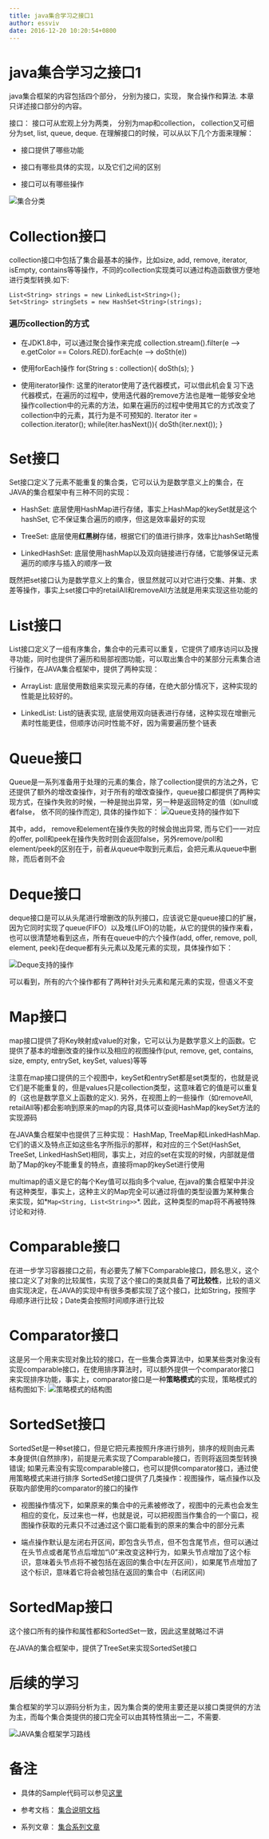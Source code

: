 ```yaml
---
title: java集合学习之接口1
author: essviv
date: 2016-12-20 10:20:54+0800
---
```


# java集合学习之接口1

java集合框架的内容包括四个部分， 分别为接口，实现， 聚合操作和算法. 本章只详述接口部分的内容。

接口： 接口可从宏观上分为两类， 分别为map和collection， collection又可细分为set, list, queue, deque. 
在理解接口的时候，可以从以下几个方面来理解：

* 接口提供了哪些功能

* 接口有哪些具体的实现，以及它们之间的区别

* 接口可以有哪些操作

![集合分类](http://docs.oracle.com/javase/tutorial/figures/collections/colls-coreInterfaces.gif)

# Collection接口

collection接口中包括了集合最基本的操作，比如size, add, remove, iterator, isEmpty, contains等等操作，不同的collection实现类可以通过构造函数很方便地进行类型转换.如下: 

    List<String> strings = new LinkedList<String>();
    Set<String> stringSets = new HashSet<String>(strings);

### 遍历collection的方式

* 在JDK1.8中，可以通过聚合操作来完成
    collection.stream().filter(e --> e.getColor == Colors.RED).forEach(e --> doSth(e))
    
* 使用forEach操作
    for(String s : collection){
        doSth(s);
    }
    
* 使用iterator操作: 这里的iterator使用了迭代器模式，可以借此机会复习下迭代器模式，在遍历的过程中，使用迭代器的remove方法也是唯一能够安全地操作collection中的元素的方法，如果在遍历的过程中使用其它的方式改变了collection中的元素，其行为是不可预知的.
    Iterator iter = collection.iterator();
    while(iter.hasNext()){
        doSth(iter.next());
    }

# Set接口

Set接口定义了元素不能重复的集合类，它可以认为是数学意义上的集合，在JAVA的集合框架中有三种不同的实现：

* HashSet: 底层使用HashMap进行存储，事实上HashMap的keySet就是这个hashSet, 它不保证集合遍历的顺序，但这是效率最好的实现

* TreeSet: 底层使用**红黑树**存储，根据它们的值进行排序，效率比hashSet略慢

* LinkedHashSet: 底层使用hashMap以及双向链接进行存储，它能够保证元素遍历的顺序与插入的顺序一致

既然把set接口认为是数学意义上的集合，很显然就可以对它进行交集、并集、求差等操作，事实上set接口中的retailAll和removeAll方法就是用来实现这些功能的

# List接口

List接口定义了一组有序集合，集合中的元素可以重复，它提供了顺序访问以及搜寻功能，同时也提供了遍历和局部视图功能，可以取出集合中的某部分元素集合进行操作，在JAVA集合框架中，提供了两种实现：

* ArrayList: 底层使用数组来实现元素的存储，在绝大部分情况下，这种实现的性能是比较好的。

* LinkedList: List的链表实现, 底层使用双向链表进行存储，这种实现在增删元素时性能更佳，但顺序访问时性能不好，因为需要遍历整个链表

# Queue接口

Queue是一系列准备用于处理的元素的集合，除了collection提供的方法之外，它还提供了额外的增改查操作，对于所有的增改查操作，queue接口都提供了两种实现方式，在操作失败的时候，一种是抛出异常，另一种是返回特定的值（如null或者false， 依不同的操作而定), 具体的操作如下：
![Queue支持的操作如下](https://raw.githubusercontent.com/Essviv/images/master/queue-op.png)

其中，add， remove和element在操作失败的时候会抛出异常, 而与它们一一对应的offer, poll和peek在操作失败时则会返回false，另外remove/poll和element/peek的区别在于，前者从queue中取到元素后，会把元素从queue中删除，而后者则不会

# Deque接口

deque接口是可以从头尾进行增删改的队列接口，应该说它是queue接口的扩展，因为它同时实现了queue(FIFO）以及堆(LIFO)的功能，从它的提供的操作来看，也可以很清楚地看到这点，所有在queue中的六个操作(add, offer, remove, poll, element, peek)在deque都有头元素以及尾元素的实现，具体操作如下：

![Deque支持的操作](https://raw.githubusercontent.com/Essviv/images/master/deque-op.png)

可以看到，所有的六个操作都有了两种针对头元素和尾元素的实现，但语义不变

# Map接口

map接口提供了将Key映射成value的对象，它可以认为是数学意义上的函数。它提供了基本的增删改查的操作以及相应的视图操作(put, remove, get, contains, size, empty, entrySet, keySet, values)等等

注意在map接口提供的三个视图中，keySet和entrySet都是set类型的，也就是说它们是不能重复的，但是values只是collection类型，这意味着它的值是可以重复的（这也是数学意义上函数的定义). 另外，在视图上的一些操作（如removeAll, retailAll等)都会影响到原来的map的内容,具体可以查阅HashMap的keySet方法的实现源码

在JAVA集合框架中也提供了三种实现： HashMap, TreeMap和LinkedHashMap.它们的语义及特点正如这些名字所指示的那样，和对应的三个Set(HashSet, TreeSet, LinkedHashSet)相同，事实上，对应的set在实现的时候，内部就是借助了Map的key不能重复的特点，直接将map的keySet进行使用

multimap的语义是它的每个Key值可以指向多个value, 在java的集合框架中并没有这种类型，事实上，这种主义的Map完全可以通过将值的类型设置为某种集合来实现，如*`Map<String, List<String>>`*. 因此，这种类型的map将不再被特殊讨论和对待.

# Comparable接口

在进一步学习容器接口之前，有必要先了解下Comparable接口，顾名思义，这个接口定义了对象的比较属性，实现了这个接口的类就具备了**可比较性**，比较的语义由实现决定，在JAVA的实现中有很多类都实现了这个接口，比如String，按照字母顺序进行比较；Date类会按照时间顺序进行比较

# Comparator接口

这是另一个用来实现对象比较的接口，在一些集合类算法中，如果某些类对象没有实现comparable接口，在使用排序算法时，可以额外提供一个comparator接口来实现排序功能，事实上，comparator接口是一种**策略模式**的实现，策略模式的结构图如下: 
![策略模式的结构图](https://raw.githubusercontent.com/Essviv/images/master/strategy-pattern.png)

# SortedSet接口

SortedSet是一种set接口，但是它把元素按照升序进行排列，排序的规则由元素本身提供(自然排序)，前提是元素实现了Comparable接口，否则将返回类型转换错误; 如果元素没有实现comparable接口，也可以提供comparator接口，通过使用策略模式来进行排序
SortedSet接口提供了几类操作：视图操作，端点操作以及获取内部使用的comparator的接口的操作

* 视图操作情况下，如果原来的集合中的元素被修改了，视图中的元素也会发生相应的变化，反过来也一样，也就是说，可以把视图当作集合的一个窗口，视图操作获取的元素只不过通过这个窗口能看到的原来的集合中的部分元素

* 端点操作默认是左闭右开区间，即包含头节点，但不包含尾节点，但可以通过在头节点或者尾节点后增加“\0”来改变这种行为，如果头节点增加了这个标识，意味着头节点将不被包括在返回的集合中(左开区间），如果尾节点增加了这个标识，意味着它将会被包括在返回的集合中（右闭区间)

# SortedMap接口

这个接口所有的操作和属性都和SortedSet一致，因此这里就略过不讲

在JAVA的集合框架中，提供了TreeSet来实现SortedSet接口

# 后续的学习

集合框架的学习以源码分析为主，因为集合类的使用主要还是以接口类提供的方法为主，而每个集合类提供的接口完全可以由其特性猜出一二，不需要.

![JAVA集合框架学习路线](https://github.com/Essviv/images/blob/master/java-collections.jpg?raw=true)


# 备注

* 具体的Sample代码可以参见[这里](https://github.com/Essviv/collections)

* 参考文档： [集合说明文档](http://docs.oracle.com/javase/tutorial/collections/interfaces/index.html)

* 系列文章： [集合系列文章](http://blog.csdn.net/lcore/article/details/8868943)